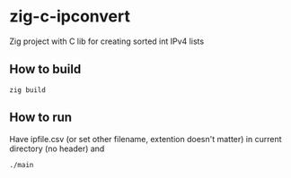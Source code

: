 # zig-c-ipconvert
Zig project with C lib for creating sorted int IPv4 lists
## How to build
```
zig build
```
## How to run
Have ipfile.csv (or set other filename, extention doesn't matter) in current directory (no header) and 
```
./main
```
